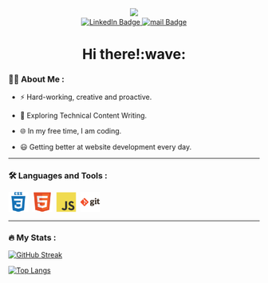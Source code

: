 <div id="header" align="center">
  <img src="https://media.giphy.com/media/SWoSkN6DxTszqIKEqv/giphy.gif" width="500"/>
  <div id="badges">
  <a href="https://www.linkedin.com/in/volodymyr-mykolaichuk-864375251/">
    <img src="https://img.shields.io/badge/LinkedIn-blue?style=for-the-badge&logo=linkedin&logoColor=white" alt="LinkedIn Badge"/>
  </a>
  <a href="mailto:m12.vovk@gmail.com">
    <img src="https://img.shields.io/badge/Mail-red?style=for-the-badge&logo=gmail&logoColor=white" alt="mail Badge"/>
  </a>
</div>
<h1>
  Hi there!:wave:
</h1>
</div>

### :man_technologist: About Me :

- :zap: Hard-working, creative and proactive.

- :seedling: Exploring Technical Content Writing.

- :globe_with_meridians: In my free time, I am coding.

- :smiley: Getting better at website development every day.

---

### :hammer_and_wrench: Languages and Tools :

<div>
  <img src="https://github.com/devicons/devicon/blob/master/icons/css3/css3-plain-wordmark.svg"  title="CSS3" alt="CSS" width="40" height="40"/>&nbsp;
  <img src="https://github.com/devicons/devicon/blob/master/icons/html5/html5-original.svg" title="HTML5" alt="HTML" width="40" height="40"/>&nbsp;
  <img src="https://github.com/devicons/devicon/blob/master/icons/javascript/javascript-original.svg" title="JavaScript" alt="JavaScript" width="40" height="40"/>&nbsp;
  <img src="https://github.com/devicons/devicon/blob/master/icons/git/git-original-wordmark.svg" title="Git" **alt="Git" width="40" height="40"/>
</div>

---

### :fire: My Stats :

[![GitHub Streak](http://github-readme-streak-stats.herokuapp.com?user=Webbb3&theme=highcontrast&border_radius=9.1&date_format=j%20M%5B%20Y%5D)](https://git.io/streak-stats)

[![Top Langs](https://github-readme-stats.vercel.app/api/top-langs/?username=Webbb3&layout=compact&theme=vision-friendly-dark)](https://github.com/anuraghazra/github-readme-stats)

